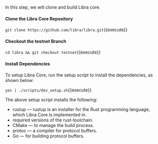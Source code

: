 In this step, we will clone and build Libra core.

#### Clone the Libra Core Repository
`git clone https://github.com/libra/libra.git`{{execute}}

#### Checkout the testnet Branch
`cd libra && git checkout testnet`{{execute}}

#### Install Dependencies
To setup Libra Core, run the setup script to install the dependencies, as shown below:

`yes | ./scripts/dev_setup.sh`{{execute}}

The above setup script installs the following:

-  rustup — rustup is an installer for the Rust programming language, which Libra Core is implemented in.
-  required versions of the rust-toolchain.
-  CMake — to manage the build process.
-  protoc — a compiler for protocol buffers.
-  Go — for building protocol buffers.